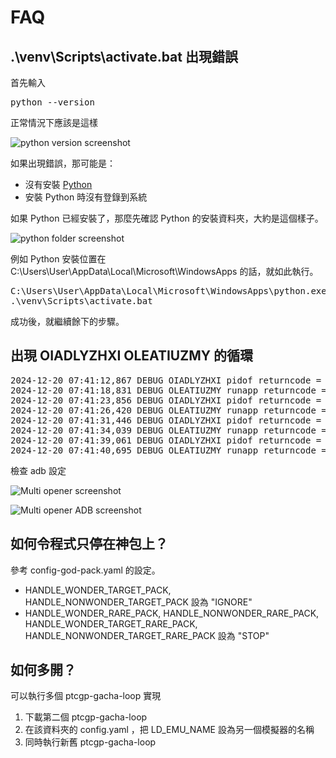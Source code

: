 # FAQ

## .\venv\Scripts\activate.bat 出現錯誤

首先輸入
<pre>python --version</pre>
正常情況下應該是這樣

![python version screenshot](res/doc/faq-python-00-version.png)

如果出現錯誤，那可能是：

- 沒有安裝 [Python](https://www.python.org/)
- 安裝 Python 時沒有登錄到系統

如果 Python 已經安裝了，那麼先確認 Python 的安裝資料夾，大約是這個樣子。

![python folder screenshot](res/doc/faq-python-01-folder.png)

例如 Python 安裝位置在 C:\\Users\\User\\AppData\\Local\\Microsoft\\WindowsApps 的話，就如此執行。

<pre>
C:\Users\User\AppData\Local\Microsoft\WindowsApps\python.exe -m venv venv
.\venv\Scripts\activate.bat
</pre>

成功後，就繼續餘下的步驟。

## 出現 OIADLYZHXI OLEATIUZMY 的循環

<pre>
2024-12-20 07:41:12,867 DEBUG OIADLYZHXI pidof returncode = 1
2024-12-20 07:41:18,831 DEBUG OLEATIUZMY runapp returncode = 0
2024-12-20 07:41:23,856 DEBUG OIADLYZHXI pidof returncode = 1
2024-12-20 07:41:26,420 DEBUG OLEATIUZMY runapp returncode = 0
2024-12-20 07:41:31,446 DEBUG OIADLYZHXI pidof returncode = 1
2024-12-20 07:41:34,039 DEBUG OLEATIUZMY runapp returncode = 0
2024-12-20 07:41:39,061 DEBUG OIADLYZHXI pidof returncode = 1
2024-12-20 07:41:40,695 DEBUG OLEATIUZMY runapp returncode = 0
</pre>

檢查 adb 設定

![Multi opener screenshot](res/doc/faq-adb-00-multi.png)

![Multi opener ADB screenshot](res/doc/faq-adb-01-adb.png)

## 如何令程式只停在神包上？

參考 config-god-pack.yaml 的設定。
- HANDLE_WONDER_TARGET_PACK, HANDLE_NONWONDER_TARGET_PACK 設為 "IGNORE"
- HANDLE_WONDER_RARE_PACK, HANDLE_NONWONDER_RARE_PACK, HANDLE_WONDER_TARGET_RARE_PACK, HANDLE_NONWONDER_TARGET_RARE_PACK 設為 "STOP"

## 如何多開？

可以執行多個 ptcgp-gacha-loop 實現

1. 下載第二個 ptcgp-gacha-loop
2. 在該資料夾的 config.yaml ，把 LD_EMU_NAME 設為另一個模擬器的名稱
3. 同時執行新舊 ptcgp-gacha-loop
